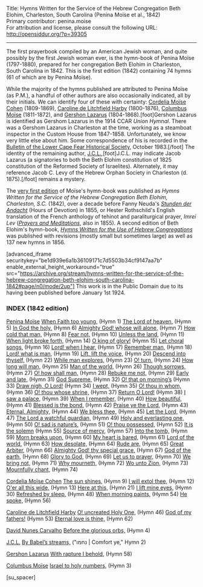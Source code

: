 <html>
<head></head>
<body>
Title: Hymns Written for the Service of the Hebrew Congregation Beth Elohim, Charleston, South Carolina (Penina Moïse et al., 1842)<br />
Primary contributor: penina.moise<br />
For attribution and license, please consult the following URL: <a href="http://opensiddur.org/?p=39305">http://opensiddur.org/?p=39305</a>
<p />
<hr />

The first prayerbook compiled by an American Jewish woman, and quite possibly by the first Jewish woman ever, is the hymn-book of Penina Moïse (1797-1880), prepared for her congregation Beth Elohim in Charleston, South Carolina in 1842. This is the first edition (1842) containing 74 hymns (61 of which are by Penina Moïse). 

While the majority of the hymns published are attributed to Penina Moïse (as P.M.), a handful of other authors are also occasionally indicated, all by their initials. We can identify four of these with certainty: <a href="/profile/cordelia-moise-cohen">Cordelia Moïse Cohen</a> (1809-1869), <a href="/profile/caroline-de-litchfield-harby">Caroline de Litchfield Harby</a> (1800-1876), <a href="/profile/columbus-moise">Columbus Moïse</a> (1811-1872), and <a href="/profile/gershon-lazarus/">Gershon Lazarus</a> (1804-1868).[foot]Gershon Lazarus is identified as Gershom Lazarus in the 1914 CCAR <em>Union Hymnal</em>. There was a Gershom Lazarus in Charleston at the time, working as a steamboat inspector in the Custom House from 1847-1858. Unfortunately, we know very little else about him. Some correspondence of his is recorded in the <a href="https://www.lcfhs.org/uploads/1/1/9/8/119823026/bulletin_oct_1983.pdf">Bulletin of the Lower Cape Fear Historical Society</a>, October 1983.[/foot] The identity of the remaining author, <a href="/?p=39702">J.C.L.</a>,[foot]J.C.L. may indicate Jacob Lazarus (a signatories to both the Beth Elohim constitution of 1825 constitution of the Reformed Society of Israelites). Alternately, it may reference Jacob C. Levy of the Hebrew Orphan Society in Charleston (d. 1875).[/foot] remains a mystery.

The <a href="https://www.kestenbaum.net/auction/lot/auction-58/058-011/">very first edition</a> of Moïse's hymn-book was published as <em>Hymns Written for the Service of the Hebrew Congregation Beth Elohim, Charleston, S.C.</em> (1842), over a decade before Fanny Neuda's <em><a href="/?p=6753">Stunden der Andacht</a></em> (Hours of Devotion) in 1855, or Hester Rothschild's English translation of the French anthology of tehinot and paraliturgical prayer, <em>Imrei Lev</em> (<em><a href="/?p=31179">Prayers and Meditations</a></em>, also in 1855). A second edition of Beth Elohim's hymn-book, <em><a href="/?p=40488">Hymns Written for the Use of Hebrew Congregations</a></em> was published with revisions (mostly small but sometimes large) as well as 137 new hymns in 1856.


[advanced_iframe securitykey="be1d939e6a1b36109171c7d5503b34cf9147aa7b" enable_external_height_workaround="true" src="https://archive.org/stream/hymns-written-for-the-service-of-the-hebrew-congregation-beth-elohim-south-carolina-1842#page/n0/mode/2up"]
This work is in the Public Domain due to its having been published before January 1st 1924.


<h3>INDEX (1842 edition)</h3>
<div class="two-column" style="margin-left: auto; margin-right: auto;">
<u>Penina Moïse</u>
<a href="/?p=39849">When Faith too young,</a> (Hymn 1)
<a href="/?p=39842">The Lord of heaven,</a> (Hymn 5)
<a href="/?p=39865">In God the holy,</a> (Hymn 6)
<a href="/?p=39868">Almighty God! whose will alone,</a> (Hymn 7)
<a href="/?p=39871">How cold that man,</a> (Hymn 8)
<a href="/?p=39877">Fear not,</a> (Hymn 10)
<a href="/?p=39881">Unless the land,</a> (Hymn 11)
<a href="/?p=39888">When light broke forth,</a> (Hymn 14)
<a href="/?p=39924">O king of glory!</a> (Hymn 15)
<a href="/?p=39929">Let choral songs,</a> (Hymn 16)
<a href="/?p=39976">Lord! when I hear,</a> (Hymn 17)
<a href="/?p=39979">Remember man,</a> (Hymn 18)
<a href="/?p=39984">Lord! what is man,</a> (Hymn 19)
<a href="/?p=39987">Lift, lift the voice,</a> (Hymn 20)
<a href="/?p=39996">Descend into thyself,</a> (Hymn 22)
<a href="/?p=39999">While man explores,</a> (Hymn 23)
<a href="/?p=40002">O! turn,</a> (Hymn 24)
<a href="/?p=40005">How long will man,</a> (Hymn 25)
<a href="/?p=40009">Man of the world,</a> (Hymn 26)
<a href="/?p=40014">Though sorrows,</a> (Hymn 27)
<a href="/?p=40018">O! how shall man,</a> (Hymn 28)
<a href="/?p=40022">Rebuke me not,</a> (Hymn 29)
<a href="/?p=40026">Early and late,</a> (Hymn 31)
<a href="/?p=40030">God Supreme,</a> (Hymn 32)
<a href="/?p=40048">O! that on morning’s</a> (Hymn 33)
<a href="/?p=40051">Draw nigh, O Lord!</a> (Hymn 34)
<a href="/?p=40054">I wept,</a> (Hymn 35)
<a href="/?p=40057">O! thou in whom,</a> (Hymn 36)
<a href="/?p=40061">O! thou whose shrine,</a> (Hymn 37)
<a href="/?p=40065">Return O Lord!</a> (Hymn 38)
<a href="/?p=40068">I saw a palace,</a> (Hymn 39)
<a href="/?p=40152">When I remember,</a> (Hymn 40)
<a href="/?p=40156">How beautiful,</a> (Hymn 41)
<a href="/?p=40159">Blessed is the bond,</a> (Hymn 42)
<a href="/?p=40162">Praise ye the Lord,</a> (Hymn 43)
<a href="/?p=40165">Eternal, Almighty,</a> (Hymn 44)
<a href="/?p=40169">We bless thee,</a> (Hymn 45)
<a href="/?p=40173">Let the Lord,</a> (Hymn 47)
<a href="/?p=40181">The Lord a watchful guardian,</a> (Hymn 49)
<a href="/?p=40184">Holy and everlasting one,</a> (Hymn 50)
<a href="/?p=40192">O! sad is nature’s,</a> (Hymn 51)
<a href="/?p=40199">O! thou possessed,</a> (Hymn 52)
<a href="/?p=40202">It is the solemn</a> (Hymn 55)
<a href="/?p=40205">Source of mercy,</a> (Hymn 57)
<a href="/?p=40405">Into the tomb,</a> (Hymn 59)
<a href="/?p=40411">Morn breaks upon,</a> (Hymn 60)
<a href="/?p=40414">My heart is bared,</a> (Hymn 61)
<a href="/?p=40418">Lord of the world,</a> (Hymn 63)
<a href="/?p=40422">How desolate,</a> (Hymn 64)
<a href="/?p=40428">Rude are,</a> (Hymn 65)
<a href="/?p=40431">Great Arbiter,</a> (Hymn 66)
<a href="/?p=40434">Almighty God! thy special grace,</a> (Hymn 67)
<a href="/?p=40437">God of the earth,</a> (Hymn 68)
<a href="/?p=40440">Glory to God,</a> (Hymn 69)
<a href="/?p=40443">Let us to prayer,</a> (Hymn 70)
<a href="/?p=40446">We bring not,</a> (Hymn 71)
<a href="/?p=40449">Why mourneth,</a> (Hymn 72)
<a href="/?p=40452">Wo unto Zion,</a> (Hymn 73)
<a href="/?p=40456">Mournfully chant,</a> (Hymn 74)

<u>Cordelia Moïse Cohen</u>
<a href="/?p=39542">The sun shines,</a> (Hymn 9)
<a href="/?p=39536">I will extol thee,</a> (Hymn 12)
<a href="/?p=39533">O'er all this wide,</a> (Hymn 13)
<a href="/?p=39684">Here at this,</a> (Hymn 21)
<a href="/?p=39551">I lift mine eyes,</a> (Hymn 30)
<a href="/?p=40176">Refreshed by sleep,</a> (Hymn 48)
<a href="/?p=39546">When morning paints,</a> (Hymn 54)
<a href="/?p=39554">He spoke,</a> (Hymn 56)

<u>Caroline de Litchfield Harby</u>
<a href="/?p=39576">O! uncreated Holy One,</a> (Hymn 46)
<a href="/?p=39573">God of my fathers!</a> (Hymn 53)
<a href="/?p=39580">Eternal love is thine,</a> (Hymn 62)

<u>David Nunes Carvalho</u>
<a href="/?p=39317">Before the glorious orbs,</a> (Hymn 4)

<u>J.C.L.</u>
<a href="/?p=39702">By Babel’s streams,</a> ("<span class="hebrew">נחמו</span> | Comfort ye," Hymn 2)

<u>Gershon Lazarus</u>
<a href="/?p=39694">With rapture I behold,</a> (Hymn 58)

<u>Columbus Moïse</u>
<a href="/?p=39672">Israel to holy numbers,</a> (Hymn 3)
</div>[su_spacer]

&nbsp;
</body>
</html>